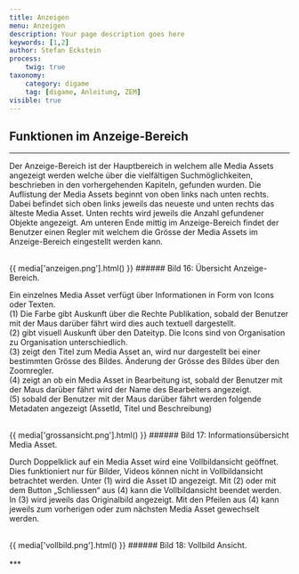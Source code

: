 ```yaml
---
title: Anzeigen
menu: Anzeigen
description: Your page description goes here
keywords: [1,2]
author: Stefan Eckstein
process:
	twig: true
taxonomy:
    category: digame
    tag: [digame, Anleitung, ZEM]
visible: true
---
```


## Funktionen im Anzeige-Bereich
***
Der Anzeige-Bereich ist der Hauptbereich in welchem alle Media Assets angezeigt werden welche über die vielfältigen Suchmöglichkeiten, beschrieben in den vorhergehenden Kapiteln, gefunden wurden. Die Auflistung der Media Assets beginnt von oben links nach unten rechts. Dabei befindet sich oben links jeweils das neueste und unten rechts das älteste Media Asset. Unten rechts wird jeweils die Anzahl gefundener Objekte angezeigt. Am unteren Ende mittig im Anzeige-Bereich findet der Benutzer einen Regler mit welchem die Grösse der Media Assets im Anzeige-Bereich eingestellt werden kann.

<br>
{{ media['anzeigen.png'].html() }}
###### Bild 16: Übersicht Anzeige-Bereich.
<br>

Ein einzelnes Media Asset verfügt über Informationen in Form von Icons oder Texten. <br>(1) Die Farbe gibt Auskunft über die Rechte Publikation, sobald der Benutzer mit der Maus darüber fährt wird dies auch textuell dargestellt. <br>(2) gibt visuell Auskunft über den Dateityp. Die Icons sind von Organisation zu Organisation unterschiedlich. <br>(3) zeigt den Titel zum Media Asset an, wird nur dargestellt bei einer bestimmten Grösse des Bildes. Änderung der Grösse des Bildes über den Zoomregler. <br>(4) zeigt an ob ein Media Asset in Bearbeitung ist, sobald der Benutzer mit der Maus darüber fährt wird der Name des Bearbeiters angezeigt. <br>(5) sobald der Benutzer mit der Maus darüber fährt werden folgende Metadaten angezeigt (AssetId, Titel und Beschreibung)

<br>
{{ media['grossansicht.png'].html() }}
###### Bild 17: Informationsübersicht Media Asset.
<br>

Durch Doppelklick auf ein Media Asset wird eine Vollbildansicht geöffnet. Dies funktioniert nur für Bilder, Videos können nicht in Vollbildansicht betrachtet werden. Unter (1) wird die Asset ID angezeigt. Mit (2) oder mit dem Button „Schliessen“ aus (4) kann die Vollbildansicht beendet werden. In (3) wird jeweils das Originalbild angezeigt. Mit den Pfeilen aus (4) kann jeweils zum vorherigen oder zum nächsten Media Asset gewechselt werden.

<br>
{{ media['vollbild.png'].html() }}
###### Bild 18: Vollbild Ansicht.
<br>

<br>
***
